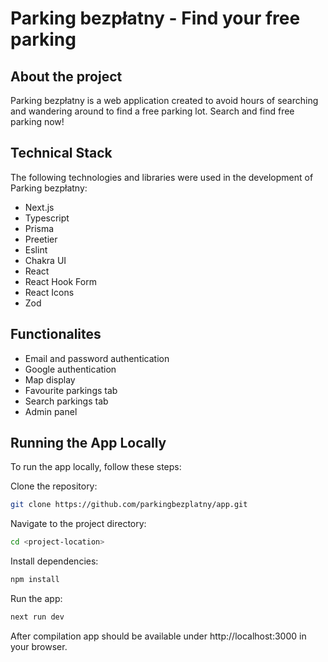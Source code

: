 # Parking bezpłatny - Find your free parking

## About the project

Parking bezpłatny is a web application created to avoid hours of searching and wandering around to find a free parking lot. Search and find free parking now!

## Technical Stack

The following technologies and libraries were used in the development of Parking bezpłatny:

- Next.js
- Typescript
- Prisma
- Preetier
- Eslint
- Chakra UI
- React
- React Hook Form
- React Icons
- Zod

## Functionalites

- Email and password authentication
- Google authentication
- Map display
- Favourite parkings tab
- Search parkings tab
- Admin panel

## Running the App Locally

To run the app locally, follow these steps:

Clone the repository: 
```sh
git clone https://github.com/parkingbezplatny/app.git
```
Navigate to the project directory: 
```sh
cd <project-location>
```
Install dependencies: 
```sh
npm install
```
Run the app: 
```sh
next run dev
```
After compilation app should be available under http://localhost:3000 in your browser.
